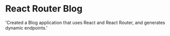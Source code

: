 # React Router Blog
'Created a Blog application that uses React and React Router, and generates dynamic endpoints.'

